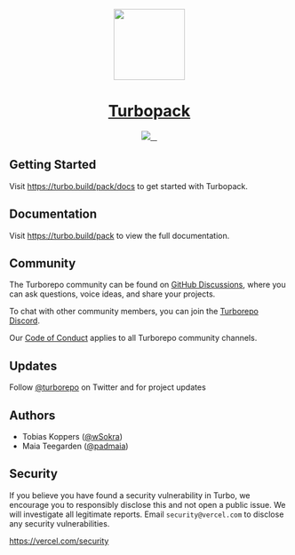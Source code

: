 <p align="center">
  <a href="https://turbo.build/pack">
    <picture>
      <source media="(prefers-color-scheme: dark)" srcset="https://user-images.githubusercontent.com/4060187/196945323-570383ab-2a33-44d3-a8f5-14eec8d49a26.png">
      <img src="https://user-images.githubusercontent.com/4060187/196945312-673c61d1-a7b2-448f-8447-d2aecc06ecfe.png" height="128">
    </picture>
    <h1 align="center">Turbopack</h1>
  </a>
</p>

<p align="center">
  <a aria-label="Vercel logo" href="https://vercel.com/">
    <img src="https://img.shields.io/badge/MADE%20BY%20Vercel-000000.svg?style=for-the-badge&logo=Vercel&labelColor=000">
  </a>
  <a aria-label="Crates.io version" href="https://crates.io/crates/turbopack">
    <img alt="" src="https://img.shields.io/crates/v/turbopack.svg?style=for-the-badge&labelColor=000000">
  </a>
  <a aria-label="License" href="https://github.com/vercel/turbo/blob/main/LICENSE">
    <img alt="" src="https://img.shields.io/npm/l/turbo.svg?style=for-the-badge&labelColor=000000&color=">
  </a>
  <a aria-label="Join the community on GitHub" href="https://github.com/vercel/turbo/discussions">
    <img alt="" src="https://img.shields.io/badge/Join%20the%20community-blueviolet.svg?style=for-the-badge&logo=turborepo&labelColor=000000&logoWidth=20&logoColor=white">
  </a>
</p>

## Getting Started

Visit https://turbo.build/pack/docs to get started with Turbopack.

## Documentation

Visit https://turbo.build/pack to view the full documentation.

## Community

The Turborepo community can be found on [GitHub Discussions](https://github.com/vercel/turbo/discussions), where you can ask questions, voice ideas, and share your projects.

To chat with other community members, you can join the [Turborepo Discord](https://turbo.build/discord).

Our [Code of Conduct](https://github.com/vercel/turbo/blob/main/CODE_OF_CONDUCT.md) applies to all Turborepo community channels.

## Updates

Follow [@turborepo](https://twitter.com/turborepo) on Twitter and for project updates

## Authors

- Tobias Koppers ([@wSokra](https://twitter.com/wSokra))
- Maia Teegarden ([@padmaia](https://twitter.com/padmaia))

## Security

If you believe you have found a security vulnerability in Turbo, we encourage you to responsibly disclose this and not open a public issue. We will investigate all legitimate reports. Email `security@vercel.com` to disclose any security vulnerabilities.

https://vercel.com/security
